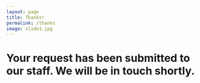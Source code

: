 ```yaml
---
layout: page
title: Thanks!
permalink: /thanks
image: slide1.jpg
---
```


# Your request has been submitted to our staff. We will be in touch shortly.
